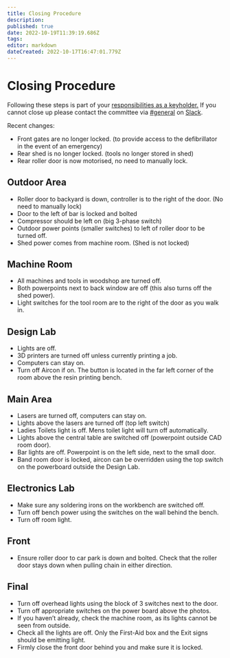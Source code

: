 ```yaml
---
title: Closing Procedure
description: 
published: true
date: 2022-10-19T11:39:19.686Z
tags: 
editor: markdown
dateCreated: 2022-10-17T16:47:01.779Z
---
```


# Closing Procedure

Following these steps is part of your [responsibilities as a keyholder.](/committee/keyholder_responsibilities) If you cannot close up please contact the committee via [\#general](slack://channel?team=T0LQE2JNR&id=C0LQBEQ2Y) on [Slack](https://space.artifactory.org.au/slack).

Recent changes:

-   Front gates are no longer locked. (to provide access to the defibrillator in the event of an emergency)
-   Rear shed is no longer locked. (tools no longer stored in shed)
-   Rear roller door is now motorised, no need to manually lock.

## Outdoor Area

-   Roller door to backyard is down, controller is to the right of the door. (No need to manually lock)
-   Door to the left of bar is locked and bolted
-   Compressor should be left on (big 3-phase switch)
-   Outdoor power points (smaller switches) to left of roller door to be turned off.
-   Shed power comes from machine room. (Shed is not locked)

## Machine Room

-   All machines and tools in woodshop are turned off.
-   Both powerpoints next to back window are off (this also turns off the shed power).
-   Light switches for the tool room are to the right of the door as you walk in.

## Design Lab

-   Lights are off.
-   3D printers are turned off unless currently printing a job.
-   Computers can stay on.
-   Turn off Aircon if on. The button is located in the far left corner of the room above the resin printing bench.

## Main Area

-   Lasers are turned off, computers can stay on.
-   Lights above the lasers are turned off (top left switch)
-   Ladies Toilets light is off. Mens toilet light will turn off automatically.
-   Lights above the central table are switched off (powerpoint outside CAD room door).
-   Bar lights are off. Powerpoint is on the left side, next to the small door.
-   Band room door is locked, aircon can be overridden using the top switch on the powerboard outside the Design Lab.

## Electronics Lab

-   Make sure any soldering irons on the workbench are switched off.
-   Turn off bench power using the switches on the wall behind the bench.
-   Turn off room light.

## Front

-   Ensure roller door to car park is down and bolted. Check that the roller door stays down when pulling chain in either direction.

## Final

-   Turn off overhead lights using the block of 3 switches next to the door.
-   Turn off appropriate switches on the power board above the photos.
-   If you haven’t already, check the machine room, as its lights cannot be seen from outside.
-   Check all the lights are off. Only the First-Aid box and the Exit signs should be emitting light.
-   Firmly close the front door behind you and make sure it is locked.
